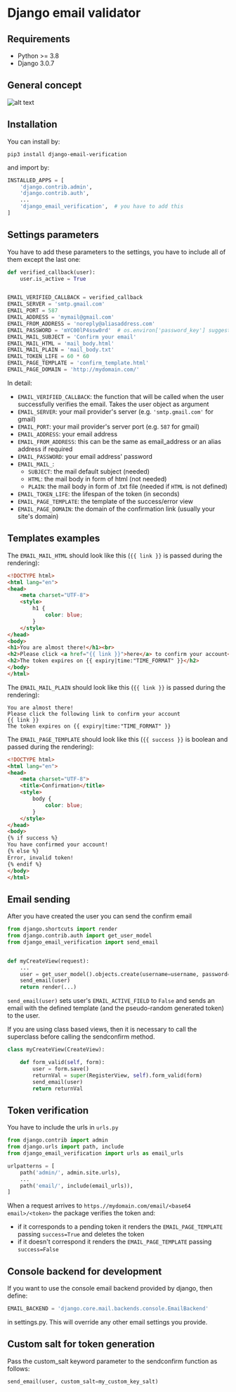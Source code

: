 # Django email validator

## Requirements

+ Python >= 3.8
+ Django 3.0.7

## General concept

![alt text](https://github.com/LeoneBacciu/django-email-verification/blob/master/emailFlow.png?raw=True "Flow")

## Installation

You can install by:

```commandline
pip3 install django-email-verification
```

and import by:

```python
INSTALLED_APPS = [
    'django.contrib.admin',
    'django.contrib.auth',
    ...
    'django_email_verification',  # you have to add this
]
```

## Settings parameters

You have to add these parameters to the settings, you have to include all of them except the last one:

```python
def verified_callback(user):
    user.is_active = True


EMAIL_VERIFIED_CALLBACK = verified_callback
EMAIL_SERVER = 'smtp.gmail.com'
EMAIL_PORT = 587
EMAIL_ADDRESS = 'mymail@gmail.com'
EMAIL_FROM_ADDRESS = 'noreply@aliasaddress.com'
EMAIL_PASSWORD = 'mYC00lP4ssw0rd'  # os.environ['password_key'] suggested
EMAIL_MAIL_SUBJECT = 'Confirm your email'
EMAIL_MAIL_HTML = 'mail_body.html'
EMAIL_MAIL_PLAIN = 'mail_body.txt'
EMAIL_TOKEN_LIFE = 60 * 60
EMAIL_PAGE_TEMPLATE = 'confirm_template.html'
EMAIL_PAGE_DOMAIN = 'http://mydomain.com/'
```

In detail:

+ `EMAIL_VERIFIED_CALLBACK`: the function that will be called when the user successfully verifies the email. Takes the
  user object as argument
+ `EMAIL_SERVER`: your mail provider's server (e.g. `'smtp.gmail.com'` for gmail)
+ `EMAIL_PORT`: your mail provider's server port (e.g. `587` for gmail)
+ `EMAIL_ADDRESS`: your email address
+ `EMAIL_FROM_ADDRESS`: this can be the same as email_address or an alias address if required
+ `EMAIL_PASSWORD`: your email address' password
+ `EMAIL_MAIL_`:
    * `SUBJECT`: the mail default subject (needed)
    * `HTML`: the mail body in form of html (not needed)
    * `PLAIN`: the mail body in form of .txt file (needed if `HTML` is not defined)
+ `EMAIL_TOKEN_LIFE`: the lifespan of the token (in seconds)
+ `EMAIL_PAGE_TEMPLATE`: the template of the success/error view
+ `EMAIL_PAGE_DOMAIN`: the domain of the confirmation link (usually your site's domain)

## Templates examples

The `EMAIL_MAIL_HTML` should look like this (`{{ link }}` is passed during the rendering):

```html
<!DOCTYPE html>
<html lang="en">
<head>
    <meta charset="UTF-8">
    <style>
        h1 {
            color: blue;
        }
    </style>
</head>
<body>
<h1>You are almost there!</h1><br>
<h2>Please click <a href="{{ link }}">here</a> to confirm your account</h2>
<h2>The token expires on {{ expiry|time:"TIME_FORMAT" }}</h2>
</body>
</html>
```

The `EMAIL_MAIL_PLAIN` should look like this (`{{ link }}` is passed during the rendering):

```text
You are almost there!
Please click the following link to confirm your account
{{ link }}
The token expires on {{ expiry|time:"TIME_FORMAT" }}
```

The `EMAIL_PAGE_TEMPLATE` should look like this (`{{ success }}` is boolean and passed during the rendering):

```html
<!DOCTYPE html>
<html lang="en">
<head>
    <meta charset="UTF-8">
    <title>Confirmation</title>
    <style>
        body {
            color: blue;
        }
    </style>
</head>
<body>
{% if success %}
You have confirmed your account!
{% else %}
Error, invalid token!
{% endif %}
</body>
</html>
```

## Email sending

After you have created the user you can send the confirm email

```python
from django.shortcuts import render
from django.contrib.auth import get_user_model
from django_email_verification import send_email


def myCreateView(request):
    ...
    user = get_user_model().objects.create(username=username, password=password, email=email)
    send_email(user)
    return render(...)
```

`send_email(user)` sets user's `EMAIL_ACTIVE_FIELD` to `False` and sends an email with the defined template (and the
pseudo-random generated token) to the user.

If you are using class based views, then it is necessary to call the superclass before calling the sendconfirm method.

```python
class myCreateView(CreateView):

    def form_valid(self, form):
        user = form.save()
        returnVal = super(RegisterView, self).form_valid(form)
        send_email(user)
        return returnVal
```

## Token verification

You have to include the urls in `urls.py`

```python
from django.contrib import admin
from django.urls import path, include
from django_email_verification import urls as email_urls

urlpatterns = [
    path('admin/', admin.site.urls),
    ...
    path('email/', include(email_urls)),
]
```

When a request arrives to `https.//mydomain.com/email/<base64 email>/<token>` the package verifies the token and:

+ if it corresponds to a pending token it renders the `EMAIL_PAGE_TEMPLATE` passing `success=True` and deletes the token
+ if it doesn't correspond it renders the `EMAIL_PAGE_TEMPLATE` passing `success=False`

## Console backend for development

If you want to use the console email backend provided by django, then define:

```python
EMAIL_BACKEND = 'django.core.mail.backends.console.EmailBackend'
```

in settings.py. This will override any other email settings you provide.

## Custom salt for token generation

Pass the custom_salt keyword parameter to the sendconfirm function as follows:

```python
send_email(user, custom_salt=my_custom_key_salt)
```
